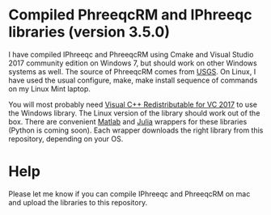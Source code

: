 # Compiled PhreeqcRM and IPhreeqc libraries (version 3.5.0)
I have compiled IPhreeqc and PhreeqcRM using Cmake and Visual Studio 2017 community edition on Windows 7, but should work on other Windows systems as well. The source of PhreeqcRM comes from [USGS](https://wwwbrr.cr.usgs.gov/projects/GWC_coupled/phreeqc/). On Linux, I have used the usual configure, make, make install sequence of commands on my Linux Mint laptop.

You will most probably need [Visual C++ Redistributable for VC 2017](https://go.microsoft.com/fwlink/?LinkId=746572) to use the Windows library. The Linux version of the library should work out of the box. There are convenient [Matlab](https://github.com/simulkade/PhreeqcMatlab) and [Julia](https://github.com/simulkade/JPhreeqc.jl) wrappers for these libraries (Python is coming soon). Each wrapper downloads the right library from this repository, depending on your OS.

# Help
Please let me know if you can compile IPhreeqc and PhreeqcRM on mac and upload the libraries to this repository.
